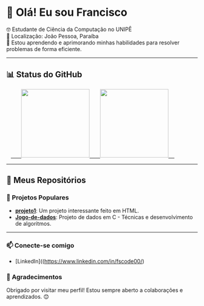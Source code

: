 # 👋 Olá! Eu sou Francisco

🤓 Estudante de Ciência da Computação no UNIPÊ  
📍 Localização: João Pessoa, Paraíba  
🌱 Estou aprendendo e aprimorando minhas habilidades para resolver problemas de forma eficiente.

---

## 📊 Status do GitHub

<div>
   <a href="https://github.com/Giyuulol">
      <img height="180em" src="https://github-readme-stats.vercel.app/api?username=Giyuulol&show_icons=true&theme=radical&include_all_commits=true&count_private=true" />
      <img height="180em" src="https://github-readme-stats.vercel.app/api/top-langs/?username=Giyuulol&layout=compact&langs_count=6&theme=radical" />
   </a>
</div>

---

## 🚀 Meus Repositórios

### 🌟 Projetos Populares
- **[projeto1](https://github.com/Giyuulol/projeto1)**: Um projeto interessante feito em HTML.
- **[Jogo-de-dados](https://github.com/Giyuulol/Jogo-de-dados)**: Projeto de dados em C - Técnicas e desenvolvimento de algoritmos.

---

### 📫 Conecte-se comigo
- [LinkedIn]((https://www.linkedin.com/in/fscode00/)

### 🙏 Agradecimentos
Obrigado por visitar meu perfil! Estou sempre aberto a colaborações e aprendizados. 😊
